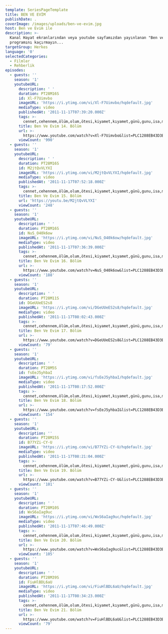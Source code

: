 ```yaml
---
template: SeriesPageTemplate
title: BEN VE EVİM
publishDate: .
coverImage: /images/uploads/ben-ve-evi̇m.jpg
host: Ben ve Evim ile
description: >-
  Kanal Hayat ekranlarından veya youtube sayfamızdan yayınlanan "Ben ve Evim"
  programını kaçırmayın...
targetGroup: Herkes
language: '0'
selectedCategories:
  - Filmler
  - Rehberlik
episodes:
  - guests: ''
    season: '1'
    youtubeURL:
      description: ' '
      duration: PT28M16S
      id: Xl-F7Uimvbo
      imageURL: 'https://i.ytimg.com/vi/Xl-F7Uimvbo/hqdefault.jpg'
      mediaType: video
      publishedAt: '2011-11-17T07:39:20.000Z'
      tags: >-
        cennet,cehennem,ölüm,olum,ötesi,kiyamet,kıyamet,günü,gunu,isa,mesih,tanri,tanrı,allah,hz,peygamberler,peygamber,intihar,etmek
      title: Ben Ve Evim 14. Bölüm
      url: >-
        https://www.youtube.com/watch?v=Xl-F7Uimvbo&list=PLC1288EB43D3BFE33&index=2&t=0s
      viewCount: '990'
  - guests: ''
    season: '1'
    youtubeURL:
      description: ' '
      duration: PT28M16S
      id: M2jtQvVLYXI
      imageURL: 'https://i.ytimg.com/vi/M2jtQvVLYXI/hqdefault.jpg'
      mediaType: video
      publishedAt: '2011-11-17T07:52:18.000Z'
      tags: >-
        cennet,cehennem,ölüm,olum,ötesi,kiyamet,kıyamet,günü,gunu,isa,mesih,tanri,tanrı,allah,hz,peygamberler,peygamber,intihar,etmek
      title: Ben Ve Evim 15. Bölüm
      url: 'https://youtu.be/M2jtQvVLYXI'
      viewCount: '248'
  - guests: ''
    season: '1'
    youtubeURL:
      description: ' '
      duration: PT28M16S
      id: NuS_O40k6ow
      imageURL: 'https://i.ytimg.com/vi/NuS_O40k6ow/hqdefault.jpg'
      mediaType: video
      publishedAt: '2011-11-17T07:36:39.000Z'
      tags: >-
        cennet,cehennem,ölüm,olum,ötesi,kiyamet,kıyamet,günü,gunu,isa,mesih,tanri,tanrı,allah,hz,peygamberler,peygamber,intihar,etmek
      title: Ben Ve Evim 16. Bölüm
      url: >-
        https://www.youtube.com/watch?v=NuS_O40k6ow&list=PLC1288EB43D3BFE33&index=4&t=0s
      viewCount: '188'
  - guests: ''
    season: '1'
    youtubeURL:
      description: ' '
      duration: PT28M11S
      id: DGeUUeES2s8
      imageURL: 'https://i.ytimg.com/vi/DGeUUeES2s8/hqdefault.jpg'
      mediaType: video
      publishedAt: '2011-11-17T08:02:43.000Z'
      tags: >-
        cennet,cehennem,ölüm,olum,ötesi,kiyamet,kıyamet,günü,gunu,isa,mesih,tanri,tanrı,allah,hz,peygamberler,peygamber,intihar,etmek
      title: Ben Ve Evim 17. Bölüm
      url: >-
        https://www.youtube.com/watch?v=DGeUUeES2s8&list=PLC1288EB43D3BFE33&index=5&t=0s
      viewCount: '79'
  - guests: ''
    season: '1'
    youtubeURL:
      description: ' '
      duration: PT28M5S
      id: fsEeJ5yhbaI
      imageURL: 'https://i.ytimg.com/vi/fsEeJ5yhbaI/hqdefault.jpg'
      mediaType: video
      publishedAt: '2011-11-17T08:17:52.000Z'
      tags: >-
        cennet,cehennem,ölüm,olum,ötesi,kiyamet,kıyamet,günü,gunu,isa,mesih,tanri,tanrı,allah,hz,peygamberler,peygamber,intihar,etmek
      title: Ben Ve Evim 18. Bölüm
      url: >-
        https://www.youtube.com/watch?v=fsEeJ5yhbaI&list=PLC1288EB43D3BFE33&index=6&t=0s
      viewCount: '154'
  - guests: ''
    season: '1'
    youtubeURL:
      description: ''
      duration: PT28M15S
      id: B77YZi-CY-U
      imageURL: 'https://i.ytimg.com/vi/B77YZi-CY-U/hqdefault.jpg'
      mediaType: video
      publishedAt: '2011-11-17T08:21:04.000Z'
      tags: >-
        cennet,cehennem,ölüm,olum,ötesi,kiyamet,kıyamet,günü,gunu,isa,mesih,tanri,tanrı,allah,hz,peygamberler,peygamber,intihar,etmek
      title: Ben Ve Evim 19. Bölüm
      url: >-
        https://www.youtube.com/watch?v=B77YZi-CY-U&list=PLC1288EB43D3BFE33&index=7&t=0s
      viewCount: '101'
  - guests: ''
    season: '1'
    youtubeURL:
      description: ' '
      duration: PT28M10S
      id: WxS6aIag9uc
      imageURL: 'https://i.ytimg.com/vi/WxS6aIag9uc/hqdefault.jpg'
      mediaType: video
      publishedAt: '2011-11-17T07:46:49.000Z'
      tags: >-
        cennet,cehennem,ölüm,olum,ötesi,kiyamet,kıyamet,günü,gunu,isa,mesih,tanri,tanrı,allah,hz,peygamberler,peygamber,intihar,etmek
      title: Ben Ve Evim 20. Bölüm
      url: >-
        https://www.youtube.com/watch?v=WxS6aIag9uc&list=PLC1288EB43D3BFE33&index=8&t=0s
      viewCount: '105'
  - guests: ''
    season: '1'
    youtubeURL:
      description: ' '
      duration: PT28M39S
      id: FiuHlBDL6aU
      imageURL: 'https://i.ytimg.com/vi/FiuHlBDL6aU/hqdefault.jpg'
      mediaType: video
      publishedAt: '2011-11-17T08:34:23.000Z'
      tags: >-
        cennet,cehennem,ölüm,olum,ötesi,kiyamet,kıyamet,günü,gunu,isa,mesih,tanri,tanrı,allah,hz,peygamberler,peygamber,intihar,etmek
      title: Ben Ve Evim 21. Bölüm
      url: >-
        https://www.youtube.com/watch?v=FiuHlBDL6aU&list=PLC1288EB43D3BFE33&index=9&t=0s
      viewCount: '79'
---
```



